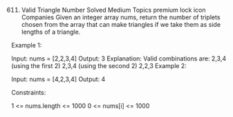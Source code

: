 611. Valid Triangle Number
Solved
Medium
Topics
premium lock icon
Companies
Given an integer array nums, return the number of triplets chosen from the array that can make triangles if we take them as side lengths of a triangle.

 

Example 1:

Input: nums = [2,2,3,4]
Output: 3
Explanation: Valid combinations are: 
2,3,4 (using the first 2)
2,3,4 (using the second 2)
2,2,3
Example 2:

Input: nums = [4,2,3,4]
Output: 4
 

Constraints:

1 <= nums.length <= 1000
0 <= nums[i] <= 1000
